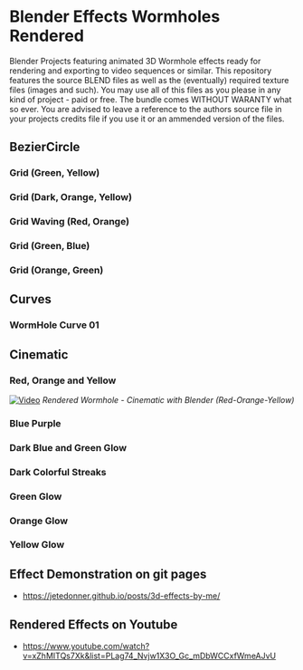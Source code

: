 # Blender Effects Wormholes Rendered
 Blender Projects featuring animated 3D Wormhole effects ready for rendering and exporting to video sequences or similar. This repository features the source BLEND files as well as the (eventually) required texture files (images and such). You may use all of this files as you please in any kind of project - paid or free. The bundle comes WITHOUT WARANTY what so ever. You are advised to leave a reference to the authors source file in your projects credits file if you use it or an ammended version of the files.

## BezierCircle
### Grid (Green, Yellow)
### Grid (Dark, Orange, Yellow)
### Grid Waving (Red, Orange)
### Grid (Green, Blue)
### Grid (Orange, Green)

## Curves
### WormHole Curve 01

## Cinematic
### Red, Orange and Yellow
[![Video](https://img.youtube.com/vi/DoOF8QHW_M0/maxresdefault.jpg)](https://www.youtube.com/watch?v=DoOF8QHW_M0)
_Rendered Wormhole - Cinematic with Blender (Red-Orange-Yellow)_

### Blue Purple
### Dark Blue and Green Glow
### Dark Colorful Streaks
### Green Glow
### Orange Glow
### Yellow Glow

## Effect Demonstration on git pages
- https://jetedonner.github.io/posts/3d-effects-by-me/

## Rendered Effects on Youtube
- https://www.youtube.com/watch?v=xZhMITQs7Xk&list=PLag74_Nvjw1X3O_Gc_mDbWCCxfWmeAJvU